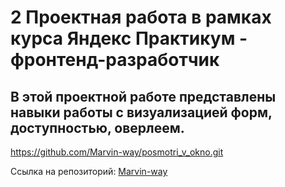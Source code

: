 # 2 Проектная работа в рамках курса Яндекс Практикум - фронтенд-разработчик

## В этой проектной работе представлены навыки работы c визуализацией форм, доступностью, оверлеем. ##

https://github.com/Marvin-way/posmotri_v_okno.git

Ссылка на репозиторий: [Marvin-way](https://github.com/Marvin-way/posmotri_v_okno)
